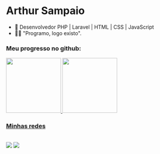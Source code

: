 # Arthur Sampaio

- 🐘 Desenvolvedor PHP | Laravel | HTML | CSS | JavaScript
- 👨‍💻 "Programo, logo existo".


 ### Meu progresso no github:
  <div align="left">
    <a href="https://github.com/arthurzera-s">
    <img height="150vw" src="https://github-readme-stats.vercel.app/api?username=arthurzera-s&show_icons=true&theme=tokyonight&include_all_commits=true&count_private=true"/> 
    <img height="150vw" src="https://github-readme-stats.vercel.app/api/top-langs/?username=arthurzera-s&layout=compact&include_all_commits=true&langs_count=7&theme=tokyonight&count_private=true"/>
   </div>
      
  ### Minhas redes
  
   <div style="display: inline_block; margin: 0px;"><br>
      <a href="https://www.instagram.com/arthurzera.s/?hl=pt-br" target="_blank">
        <img src="https://img.shields.io/badge/Instagram-E4405F?style=for-the-badge&logo=instagram&logoColor=white" target="_blank"></a>
      <a href="https://www.linkedin.com/in/arthurzera-s/" target="_blank">
        <img src="https://img.shields.io/badge/LinkedIn-0077B5?style=for-the-badge&logo=linkedin&logoColor=white" target="_blank"></a>
  </div>
